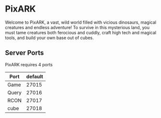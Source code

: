 # PixARK

Welcome to PixARK, a vast, wild world filled with vicious dinosaurs, magical creatures and endless adventure! To survive in this mysterious land, you must tame creatures both ferocious and cuddly, craft high tech and magical tools, and build your own base out of cubes.

## Server Ports

PixARK requires 4 ports

| Port  | default |
|-------|---------|
| Game  | 27015   |
| Query | 27016   |
| RCON  | 27017   |
| cube  | 27018   |
